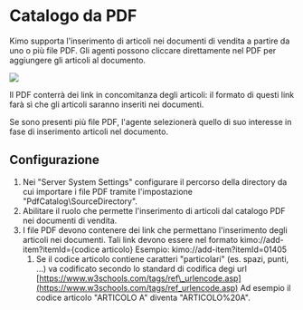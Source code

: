 # Catalogo da PDF

Kimo supporta l'inserimento di articoli nei documenti di vendita a partire da uno o più file PDF. Gli agenti possono cliccare direttamente nel PDF per aggiungere gli articoli al documento.

![](https://kimostorage.blob.core.windows.net/kimomanual/Images/PDF%20Catalog.gif)

Il PDF conterrà dei link in concomitanza degli articoli: il formato di questi link farà sì che gli articoli saranno inseriti nei documenti.

Se sono presenti più file PDF, l'agente selezionerà quello di suo interesse in fase di inserimento articoli nel documento.

## Configurazione

1. Nei "Server System Settings" configurare il percorso della directory da cui importare i file PDF tramite l'impostazione "PdfCatalog\SourceDirectory".
2. Abilitare il ruolo che permette l'inserimento di articoli dal catalogo PDF nei documenti di vendita.
3. I file PDF devono contenere dei link che permettano l'inserimento degli articoli nei documenti. Tali link devono essere nel formato kimo://add-item?itemId={codice articolo} Esempio: kimo://add-item?itemId=01405
   1. Se il codice articolo contiene caratteri "particolari" \(es. spazi, punti, ...\) va codificato secondo lo standard di codifica degi url [https://www.w3schools.com/tags/ref\_urlencode.asp](https://www.w3schools.com/tags/ref_urlencode.asp) Ad esempio il codice articolo "ARTICOLO A" diventa "ARTICOLO%20A". 

